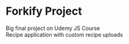 # Forkify Project

Big final project on Udemy JS Course </br>
Recipe application with custom recipe uploads
